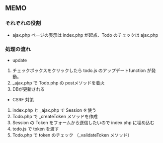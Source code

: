 ## MEMO
### それぞれの役割
* ajax.php
ページの表示は index.php が起点、Todo のチェックは ajax.php 

### 処理の流れ
* update
1. チェックボックスをクリックしたら todo.js のアップデートfunction が発動。
2. _ajax.php で Todo.php の postメソッドを着火
3. DBが更新される

* CSRF 対策
1. index.php と _ajax.php で Session を使う
2. Todo.php で _createToken メソッドを作成
3. Session の Token をフォームから送信したいので index.php に埋め込む
4. todo.js で token を渡す
5. Todo.php で token のチェック （_validateToken メソッド）